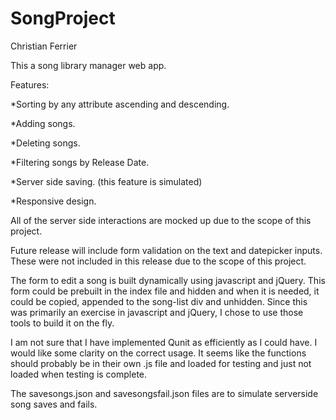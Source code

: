 # SongProject
Christian Ferrier

This a song library manager web app. 

Features:

*Sorting by any attribute ascending and descending.

*Adding songs.

*Deleting songs.

*Filtering songs by Release Date.

*Server side saving. (this feature is simulated)

*Responsive design.

All of the server side interactions are mocked up due to the scope of this project.

Future release will include form validation on the text and datepicker inputs. These were not included in this release due to the scope of this project.

The form to edit a song is built dynamically using javascript and jQuery. This form could be prebuilt in the index file and hidden and when it is needed, it could be copied, appended to the song-list div and unhidden. Since this was primarily an exercise in javascript and jQuery, I chose to use those tools to build it on the fly.

I am not sure that I have implemented Qunit as efficiently as I could have. I would like some clarity on the correct usage. It seems like the functions should probably be in their own .js file and loaded for testing and just not loaded when testing is complete.

The savesongs.json and savesongsfail.json files are to simulate serverside song saves and fails.
